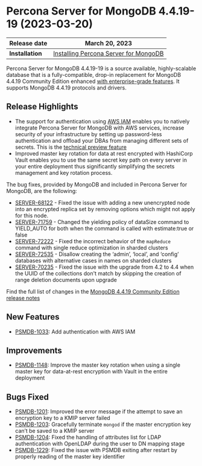 
# Percona Server for MongoDB 4.4.19-19 (2023-03-20)

| **Release date** | March 20, 2023 |
|----------------- | ---------------- | 
| **Installation** | [Installing Percona Server for MongoDB](../install/index.md)|

Percona Server for MongoDB 4.4.19-19 is a source available, highly-scalable database that is a
fully-compatible, drop-in replacement for MongoDB 4.4.19 Community Edition enhanced [with enterprise-grade features](../comparison.md). 
It supports MongoDB 4.4.19 protocols and drivers.

## Release Highlights

* The support for authentication using [AWS IAM](../aws-iam.md) enables you to natively integrate Percona Server for MongoDB with AWS services, increase security of your infrastructure by setting up password-less authentication and offload your DBAs from managing different sets of secrets. This is the [technical preview feature](../glossary.md#technical-preview-feature)
* Improved master key rotation for data at rest encrypted with HashiCorp Vault enables you to use the same secret key path on every server in your entire deployment thus significantly simplifying the secrets management and key rotation process.

The bug fixes, provided by MongoDB and included in Percona Server for MongoDB, are the following:

* [SERVER-68122](https://jira.mongodb.org/browse/SERVER-68122) - Fixed the issue with adding a new unencrypted node into an encrypted replica set by removing options which might not apply for this node.
* [SERVER-71759](https://jira.mongodb.org/browse/SERVER-71759) - Changed the yielding policy of dataSize command to YIELD_AUTO for both when the command is called with estimate:true or false
* [SERVER-72222](https://jira.mongodb.org/browse/SERVER-72222) - Fixed the incorrect behavior of the `mapReduce` command with single reduce optimization in sharded clusters
* [SERVER-72535](https://jira.mongodb.org/browse/SERVER-72535) - Disallow creating the ‘admin’, ‘local’, and ‘config’ databases with alternative cases in names on sharded clusters
* [SERVER-70235](https://jira.mongodb.org/browse/SERVER-70235) - Fixed the issue with the upgrade from 4.2 to 4.4 when the UUID of the collections don't match by skipping the creation of range deletion documents upon upgrade

Find the full list of changes in the [MongoDB 4.4.19 Community Edition release notes](https://www.mongodb.com/docs/v6.0/release-notes/4.4/#4.4.19---feb-27--2023)

## New Features

* [PSMDB-1033](https://jira.percona.com/browse/PSMDB-1033): Add authentication with AWS IAM

## Improvements

* [PSMDB-1148](https://jira.percona.com/browse/PSMDB-1148): Improve the master key rotation when using a single master key for data-at-rest encryption with Vault in the entire deployment


## Bugs Fixed

* [PSMDB-1201](https://jira.percona.com/browse/PSMDB-1201): Improved the error message if the attempt to save an encryption key to a KMIP server failed
* [PSMDB-1203](https://jira.percona.com/browse/PSMDB-1203): Gracefully terminate `mongod` if the master encryption key can’t be saved to a KMIP server
* [PSMDB-1204](https://jira.percona.com/browse/PSMDB-1204): Fixed the handling of attributes list for LDAP authentication with OpenLDAP during the user to DN mapping stage
* [PSMDB-1229](https://jira.percona.com/browse/PSMDB-1229): Fixed the issue with PSMDB exiting after restart by properly reading of the master key identifier
